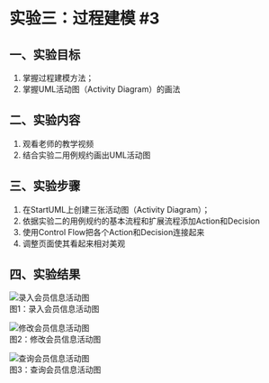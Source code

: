 # 实验三：过程建模 #3

## 一、实验目标

1. 掌握过程建模方法；
2. 掌握UML活动图（Activity Diagram）的画法

## 二、实验内容

1. 观看老师的教学视频
2. 结合实验二用例规约画出UML活动图

## 三、实验步骤

1. 在StartUML上创建三张活动图（Activity Diagram）；
2. 依据实验二的用例规约的基本流程和扩展流程添加Action和Decision
3. 使用Control Flow把各个Action和Decision连接起来
4. 调整页面使其看起来相对美观

## 四、实验结果
![录入会员信息活动图](https://raw.githubusercontent.com/wangqr122/uml-modeling-2020/master/students/1714080902122/Lab3_UseCaseDiagram1.jpg)  
图1：录入会员信息活动图

![修改会员信息活动图](https://raw.githubusercontent.com/wangqr122/uml-modeling-2020/master/students/1714080902122/Lab3_UseCaseDiagram2.jpg)  
图2：修改会员信息活动图

![查询会员信息活动图](https://raw.githubusercontent.com/wangqr122/uml-modeling-2020/master/students/1714080902122/Lab3_UseCaseDiagram3.jpg)  
图3：查询会员信息活动图
